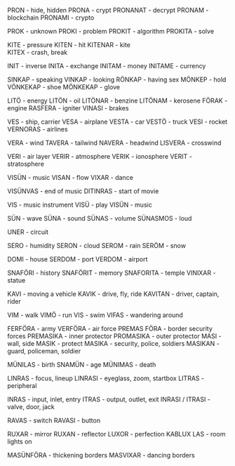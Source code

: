 PRON - hide, hidden 
PRONA - crypt
PRONANAT - decrypt
PRONAM - blockchain
PRONAMI - crypto

PROK - unknown
PROKI - problem
PROKIT - algorithm 
PROKITA - solve

KITE - pressure
KITEN - hit 
KITENAR - kite           
KITEX - crash, break

INIT - inverse
INITA - exchange
INITAM - money
INITAME - currency

SINKAP - speaking
VINKAP - looking
RÖNKAP - having sex
MÖNKEP - hold
VÖNKEKAP - shoe
MÖNKEKAP - glove

LITÖ - energy
LITÖN - oil
LITÖNAR - benzine 
LITÖNAM - kerosene
FÖRAK - engine
RASFERA - igniter
VINASI - brakes

VES - ship, carrier
VESA - airplane
VESTA - car
VESTÖ - truck
VESI - rocket
VERNORAS - airlines


VERA - wind
TAVERA - tailwind
NAVERA - headwind
LISVERA - crosswind

VERI - air layer
VERIR - atmosphere
VERIK - ionosphere
VERIT - stratosphere

VISÜN - music
VISAN - flow
VIXAR - dance

VISÜNVAS - end of music
DITINRAS - start of movie

VIS - music instrument
VISÜ - play 
VISÜN - music

SÜN - wave
SÜNA - sound
SÜNAS - volume
SÜNASMOS - loud

UNER - circuit

SERO - humidity
SERON - cloud
SEROM - rain
SERÖM - snow

DOMI - house
SERDOM - port
VERDOM - airport

SNAFÖRI - history
SNAFÖRIT - memory
SNAFORITA - temple
VINIXAR - statue

KAVI - moving a vehicle
KAVIK - drive, fly, ride
KAVITAN - driver, captain, rider

VIM - walk
VIMÖ - run
VIS - swim
VIFAS - wandering around

FERFÖRA - army
VERFÖRA - air force
PREMAS FÖRA - border security forces
PREMASIKA - inner protector
PROMASIKA - outer protector
MASI - wall, side
MASIK - protect
MASIKA - security, police, soldiers
MASIKAN - guard, policeman, soldier

MÜNILAS - birth
SNAMÜN - age
MÜNIMAS - death

LINRAS - focus, lineup
LINRASI - eyeglass, zoom, startbox
LITRAS - peripheral 

INRAS - input, inlet, entry
ITRAS - output, outlet, exit
INRASI / ITRASI - valve, door, jack 

RAVAS - switch
RAVASI - button

RUXAR - mirror
RUXAN - reflector
LUXOR - perfection 
KABLUX LAS - room lights on

MASÜNFÖRA - thickening borders
MASVIXAR - dancing borders
